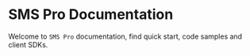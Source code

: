 # SMS Pro Documentation
Welcome to `SMS Pro` documentation, find quick start, code samples and client SDKs.
